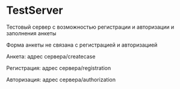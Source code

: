 # TestServer
Тестовый сервер с возможностью регистрации и авторизации и заполнения анкеты

Форма анкеты не связана с регистрацией и авторизацией

Анкета: адрес сервера/createcase

Регистрация: адрес сервера/registration

Авторизация: адрес сервера/authorization
